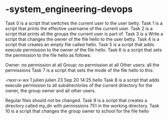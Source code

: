 # -system_engineering-devops
Task 0 is a script that switches the current user to the user betty.
Task 1 is  a script that prints the effective username of the current user.
Task 2 is  a script that prints all the groups the current user is part of.
Task 3 is a Write a script that changes the owner of the file hello to the user betty.
Task 4 is  a script that creates an empty file called hello.
Task 5 is  a script that adds execute permission to the owner of the file hello.
Task 6 is  a script that sets the permission to the file hello as follows:

Owner: no permission at all
Group: no permission at all
Other users: all the permissions
Task 7 is a script that sets the mode of the file hello to this:

-rwxr-x-wx 1 julien julien 23 Sep 20 14:25 hello
Task 8 is a script that adds execute permission to all subdirectories of the current directory for the owner, the group owner and all other users.

Regular files should not be changed.
Task 9 is  a script that creates a directory called my_dir with permissions 751 in the working directory.
Task 10 is  a script that changes the group owner to school for the file hello
